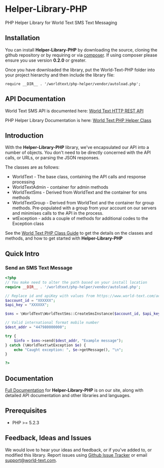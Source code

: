 # Helper-Library-PHP

PHP Helper Library for World Text SMS Text Messaging

## Installation

You can install **Helper-Library-PHP** by downloading the source, cloning
the github repository or by requiring or via [composer](https://getcomposer.org).
If using composer please ensure you use version **0.2.0** or greater.

Once you have downloaded the library, put the World-Text-PHP folder into
your project hierarchy and then include the library file:

    require __DIR__ . '/worldtext/php-helper/vendor/autoload.php';


## API Documentation

World Text SMS API is documented here: [World Text HTTP REST API](http://www.world-text.com/docs/interfaces/HTTP/)

PHP Helper Library Documentation is here: [World Text PHP Helper Class](http://www.world-text.com/docs/libs/php/)


## Introduction

With the **Helper-Library-PHP** library, we've encapsulated our API into a number of objects.
You don't need to be directly concerned with the API calls, or URLs, or parsing the JSON responses.

The classes are as follows:

* WorldText - The base class, containing the API calls and response processing
* WorldTextAdmin - container for admin methods
* WorldTextSms - Derived from WorldText and the container for sms methods
* WorldTextGroup - Derived from WorldText and the container for group methods.  Pre-populated with
a group from your account on our servers and minimises calls to the API in the process.
* wtException - adds a couple of methods for additional codes to the Exception class

See the [World Text PHP Class Guide](http://www.world-text.com/docs/libs/php/)
to get the details on the classes and methods, and how to get started with
**Helper-Library-PHP**


## Quick Intro

### Send an SMS Text Message

```php
<?php
// You make need to alter the path based on your install location
require __DIR__ . '/worldtext/php-helper/vendor/autoload.php';

// Replace id and apiKey with values from https://www.world-text.com/account/#/api
$account_id = "XXXXXX"; 
$api_key = "XXXXXX"; 

$sms = \WorldText\WorldTextSms::CreateSmsInstance($account_id, $api_key);

// Valid international format mobile number
$dest_addr = "447980000000";  

try {
    $info = $sms->send($dest_addr, "Example message");
} catch (\WorldText\wtException $e) {
    echo "Caught exception: ", $e->getMessage(), "\n";
}

?>
```

## Documentation

[Full Documentation](http://www.world-text.com/docs/libs/php/ "World Text PHP Library Documentation") for **Helper-Library-PHP** is on our site, along with detailed API documentation and other libraries and languages.

## Prerequisites

* PHP >= 5.2.3

## Feedback, Ideas and Issues

We would love to hear your ideas and feedback, or if you've added to, or modified this library. Report issues using [Github
Issue Tracker](https://github.com/worldtext/Helper-Library-PHP/issues) or email
[support@world-text.com](mailto:support@world-text.com).
